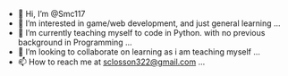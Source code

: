 - 👋 Hi, I’m @Smc117
- 👀 I’m interested in game/web development, and just general learning ...
- 🌱 I’m currently teaching myself to code in Python. with no previous background in Programming ...
- 💞️ I’m looking to collaborate on learning as i am teaching myself ...
- 📫 How to reach me at sclosson322@gmail.com ...

<!---
Smc117/Smc117 is a ✨ special ✨ repository because its `README.md` (this file) appears on your GitHub profile.
You can click the Preview link to take a look at your changes.
--->
